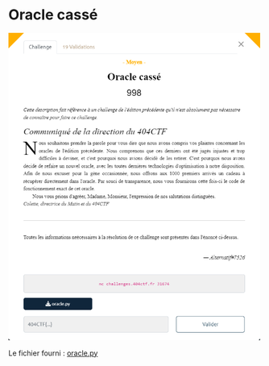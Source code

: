 # Oracle cassé

<img alt="énoncé du challenge" src="enonce.png" width=500>

Le fichier fourni : [oracle.py](oracle.py)
